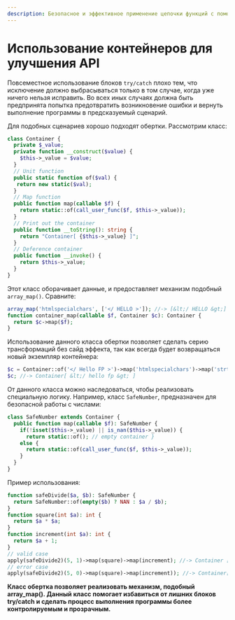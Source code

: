 ```yaml
---
description: Безопасное и эффективное применение цепочки функций с помощью класса обертки.
---
```


# Использование контейнеров для улучшения API

Повсеместное использование блоков `try/catch` плохо тем, что исключение должно выбрасываться только в том случае, когда уже ничего нельзя исправить. Во всех иных случаях должна быть предпринята попытка предотвратить возникновение ошибки и вернуть выполнение программы в предсказуемый сценарий.

Для подобных сценариев хорошо подходят обертки. Рассмотрим класс:

```php
class Container {
  private $_value;
  private function __construct($value) {
    $this->_value = $value;
  }
  // Unit function
  public static function of($val) {
   return new static($val);
  }
  // Map function
  public function map(callable $f) {
    return static::of(call_user_func($f, $this->_value));
  }
  // Print out the container
  public function __toString(): string {
    return "Container[ {$this->_value} ]";
  }
  // Deference container
  public function __invoke() {
    return $this->_value;
  }
}
```

Этот класс оборачивает данные, и предоставляет механизм подобный `array_map()`. Сравните:

```php
array_map('htmlspecialchars', ['</ HELLO >']); //-> [&lt;/ HELLO &gt;]
function container_map(callable $f, Container $c): Container {
  return $c->map($f);
}
```

Использование данного класса обертки позволяет сделать серию трансформаций без сайд эффекта, так как всегда будет возвращаться новый экземпляр контейнера:

```php
$c = Container::of('</ Hello FP >')->map('htmlspecialchars')->map('strtolower');
$c; //-> Container[ &lt;/ hello fp &gt; ]
```

От данного класса можно наследоваться, чтобы реализовать специальную логику. Например, класс `SafeNumber`, предназначен для безопасной работы с числами:

```php
class SafeNumber extends Container {
  public function map(callable $f): SafeNumber {
    if(!isset($this->_value) || is_nan($this->_value)) {
      return static::of(); // empty container }
    else {
      return static::of(call_user_func($f, $this->_value));
    }
  }
}
```

Пример использования:

```php
function safeDivide($a, $b): SafeNumber {
  return SafeNumber::of(empty($b) ? NAN : $a / $b);
}
function square(int $a): int {
  return $a * $a;
}
function increment(int $a): int {
  return $a + 1;
}
// valid case
apply(safeDivide2)(5, 1)->map(square)->map(increment); //-> Container [26]
// error case
apply(safeDivide2)(5, 0)->map(square)->map(increment)); //-> Container[ null ]
```

**Класс обертка позволяет реализовать механизм, подобный array_map(). Данный класс помогает избавиться от лишних блоков try/catch и сделать процесс выполнения программы более контролируемым и прозрачным.**
